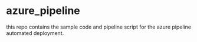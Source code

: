 # azure_pipeline
this repo contains the sample code and pipeline script for the azure pipeline automated deployment.
